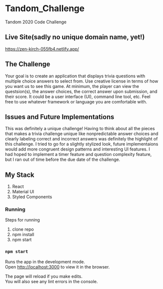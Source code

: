 # Tandom_Challenge
Tandom 2020 Code Challenge

## Live Site(sadly no unique domain name, yet!)
https://zen-kirch-055fb4.netlify.app/

## The Challenge
Your goal is to create an application that displays trivia questions with multiple choice answers to select from.
Use creative license in terms of how you want us to see this game. At minimum, the player can view the questsion(s), the answer choices, the correct answer upon submission, and their score. It could be a user interface (UI), command line tool, etc. Feel free to use whatever framework or language you are comfortable with.

## Issues and Future Implementations
This was definitely a unique challenge! Having to think about all the pieces that makes a trivia challenge unique like nonpredictable answer choices and clearly labeling correct and incorrect answers was definitely the highlight of this challenge. I tried to go for a slightly stylized look, future implementaions would add more congruent design patterns and interesting UI features. I had hoped to implement a timer feature and question complexity feature, but I ran out of time before the due date of the challenge.

## My Stack
1. React
2. Material UI
3. Styled Components

### Running
Steps for running
1. clone repo
2. npm install
3. npm start

### `npm start`
Runs the app in the development mode.\
Open [http://localhost:3000](http://localhost:3000) to view it in the browser.

The page will reload if you make edits.\
You will also see any lint errors in the console.
